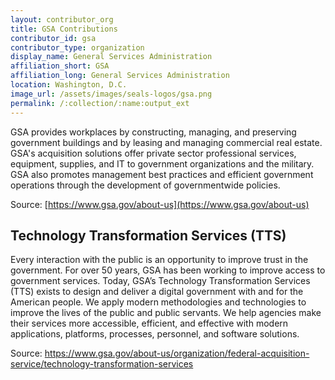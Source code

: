 ```yaml
---
layout: contributor_org
title: GSA Contributions
contributor_id: gsa
contributor_type: organization
display_name: General Services Administration
affiliation_short: GSA
affiliation_long: General Services Administration
location: Washington, D.C.
image_url: /assets/images/seals-logos/gsa.png
permalink: /:collection/:name:output_ext
---
```

GSA provides workplaces by constructing, managing, and preserving government buildings and by leasing and managing commercial real estate. GSA's acquisition solutions offer private sector professional services, equipment, supplies, and IT to government organizations and the military. GSA also promotes management best practices and efficient government operations through the development of governmentwide policies. 

Source: [https://www.gsa.gov/about-us](https://www.gsa.gov/about-us)

<div class="usa-summary-box" role="region" aria-labelledby="summary-box-key-information">
    <div class="usa-summary-box__body">
        <h2 class="usa-summary-box__heading" id="summary-box-key-information">Technology Transformation Services (TTS)</h2>
        <div class="usa-summary-box__text">
            <p>Every interaction with the public is an opportunity to improve trust in the government. For over 50 years, GSA has been working to improve access to government services. Today, GSA’s Technology Transformation Services (TTS) exists to design and deliver a digital government with and for the American people. We apply modern methodologies and technologies to improve the lives of the public and public servants. We help agencies make their services more accessible, efficient, and effective with modern applications, platforms, processes, personnel, and software solutions.</p>
            <p>Source: <a href="https://www.gsa.gov/about-us/organization/federal-acquisition-service/technology-transformation-services" target="_blank" class="usa-link--external">https://www.gsa.gov/about-us/organization/federal-acquisition-service/technology-transformation-services</a></p>
        </div>
    </div>
</div>
